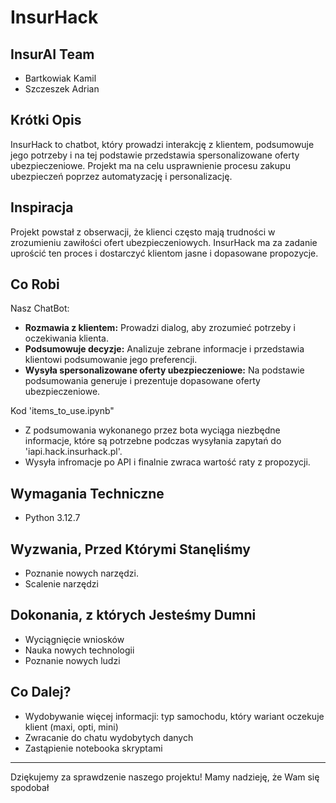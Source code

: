 # InsurHack

## InsurAI Team

*   Bartkowiak Kamil
*   Szczeszek Adrian

## Krótki Opis

InsurHack to chatbot, który prowadzi interakcję z klientem, podsumowuje jego potrzeby i na tej podstawie przedstawia spersonalizowane oferty ubezpieczeniowe. Projekt ma na celu usprawnienie procesu zakupu ubezpieczeń poprzez automatyzację i personalizację.

## Inspiracja

Projekt powstał z obserwacji, że klienci często mają trudności w zrozumieniu zawiłości ofert ubezpieczeniowych. InsurHack ma za zadanie uprościć ten proces i dostarczyć klientom jasne i dopasowane propozycje.

## Co Robi

Nasz ChatBot:

*   **Rozmawia z klientem:** Prowadzi dialog, aby zrozumieć potrzeby i oczekiwania klienta.
*   **Podsumowuje decyzje:** Analizuje zebrane informacje i przedstawia klientowi podsumowanie jego preferencji.
*   **Wysyła spersonalizowane oferty ubezpieczeniowe:** Na podstawie podsumowania generuje i prezentuje dopasowane oferty ubezpieczeniowe.

Kod 'items_to_use.ipynb" 

*   Z podsumowania wykonanego przez bota wyciąga niezbędne informacje, które są potrzebne podczas wysyłania zapytań do 'iapi.hack.insurhack.pl'.
*   Wysyła infromacje po API i finalnie zwraca wartość raty z propozycji. 


## Wymagania Techniczne

*   Python 3.12.7


## Wyzwania, Przed Którymi Stanęliśmy

*   Poznanie nowych narzędzi. 
*   Scalenie narzędzi


## Dokonania, z których Jesteśmy Dumni
*   Wyciągnięcie wniosków
*   Nauka nowych technologii 
*   Poznanie nowych ludzi 

## Co Dalej?
*   Wydobywanie więcej informacji: typ samochodu, który wariant oczekuje klient (maxi, opti, mini)
*   Zwracanie do chatu wydobytych danych
*   Zastąpienie notebooka skryptami

---

Dziękujemy za sprawdzenie naszego projektu! Mamy nadzieję, że Wam się spodobał
